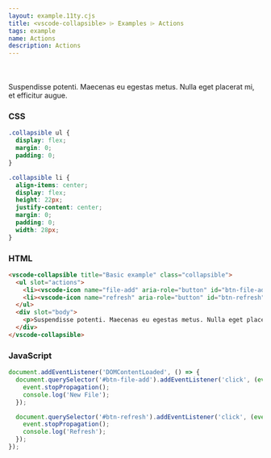 ```yaml
---
layout: example.11ty.cjs
title: <vscode-collapsible> ⌲ Examples ⌲ Actions
tags: example
name: Actions
description: Actions
---
```


<style>
  .collapsible ul {
    display: flex;
    margin: 0;
    padding: 0;
  }

  .collapsible li {
    align-items: center;
    display: flex;
    height: 22px;
    justify-content: center;
    margin: 0;
    padding: 0;
    width: 28px;
  }
</style>

<vscode-collapsible title="Basic example" class="collapsible">
  <ul slot="actions">
    <li><vscode-icon name="file-add" aria-role="button" id="btn-file-add" title="New File"></vscode-icon></li>
    <li><vscode-icon name="refresh" aria-role="button" id="btn-refresh" title="Refresh"></vscode-icon></li>
  </ul>
  <div slot="body">
    <p>Suspendisse potenti. Maecenas eu egestas metus. Nulla eget placerat mi, et efficitur augue.</p>
  </div>
</vscode-collapsible>

<script>
document.addEventListener('DOMContentLoaded', () => {
  document.querySelector('#btn-file-add').addEventListener('click', (event) => {
    event.stopPropagation();
    console.log('New File');
  });

  document.querySelector('#btn-refresh').addEventListener('click', (event) => {
    event.stopPropagation();
    console.log('Refresh');
  });
});
</script>

<h3>CSS</h3>

```css
.collapsible ul {
  display: flex;
  margin: 0;
  padding: 0;
}

.collapsible li {
  align-items: center;
  display: flex;
  height: 22px;
  justify-content: center;
  margin: 0;
  padding: 0;
  width: 28px;
}
```

<h3>HTML</h3>

```html
<vscode-collapsible title="Basic example" class="collapsible">
  <ul slot="actions">
    <li><vscode-icon name="file-add" aria-role="button" id="btn-file-add" title="New File"></vscode-icon></li>
    <li><vscode-icon name="refresh" aria-role="button" id="btn-refresh" title="Refresh"></vscode-icon></li>
  </ul>
  <div slot="body">
    <p>Suspendisse potenti. Maecenas eu egestas metus. Nulla eget placerat mi, et efficitur augue.</p>
  </div>
</vscode-collapsible>
```

<h3>JavaScript</h3>

```javascript
document.addEventListener('DOMContentLoaded', () => {
  document.querySelector('#btn-file-add').addEventListener('click', (event) => {
    event.stopPropagation();
    console.log('New File');
  });

  document.querySelector('#btn-refresh').addEventListener('click', (event) => {
    event.stopPropagation();
    console.log('Refresh');
  });
});
```